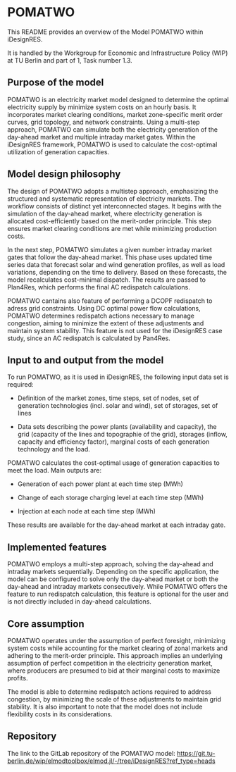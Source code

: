 # POMATWO

This README provides an overview of the Model POMATWO within iDesignRES.

It is handled by the Workgroup for Economic and Infrastructure Policy (WIP) at 
TU Berlin  and part of 1, Task number 1.3. 
  
## Purpose of the model  

POMATWO is an electricity market model designed to determine the optimal electricity
supply by minimize system costs on an hourly basis. It incorporates market clearing conditions, market zone-specific merit order curves, 
grid topology, and network constraints. Using a multi-step approach, POMATWO can 
simulate both the electricity generation of the day-ahead market and multiple
intraday market gates. Within the iDesignRES framework, POMATWO is used to 
calculate the cost-optimal utilization of generation capacities.

## Model design philosophy  
The design of POMATWO adopts a multistep approach, emphasizing the structured and 
systematic representation of electricity markets. The workflow consists of distinct 
yet interconnected stages. It begins with the simulation of the day-ahead market,
where electricity generation is allocated cost-efficiently based on the merit-order principle.
This step ensures market clearing conditions are met while minimizing production costs.

In the next step, POMATWO simulates a given number intraday market gates that follow
the day-ahead market. This phase uses updated time series data that forecast solar 
and wind generation profiles, as well as load variations, depending on the time to delivery.
Based on these forecasts, the model recalculates cost-minimal dispatch.
The results are passed to Plan4Res, which performs the final AC redispatch calculations.

POMATWO cantains also feature of performing a DCOPF redispatch to adress grid constraints. 
Using DC optimal power flow calculations, POMATWO determines redispatch actions
necessary to manage congestion, aiming to minimize the extent of these adjustments 
and maintain system stability. This feature is not used for the iDesignRES case study, since an 
AC redispatch is calculated by Pan4Res.

## Input to and output from the model  
To run POMATWO, as it is used in iDesignRES, the following input data set is required: 

- Definition of the market zones, time steps, set of nodes, set of generation technologies 
(incl. solar and wind), set of storages, set of lines 

- Data sets describing the power plants (availability and capacity), the grid 
(capacity of the lines and topographie of the grid), storages (inflow, capacity 
and efficiency factor), marginal costs of each generation technology and the load.
 
POMATWO calculates the cost-optimal usage of generation capacities to meet the load. 
Main outputs are: 

- Generation of each power plant at each time step (MWh)
   
- Change of each storage charging level at each time step (MWh)
  
- Injection at each node at each time step (MWh)
  
These results are available for the day-ahead market at each intraday gate.

## Implemented features  
POMATWO employs a multi-step approach, solving the day-ahead and intraday markets sequentially.
Depending on the specific application, the model can be configured to solve only 
the day-ahead market or both the day-ahead and intraday markets consecutively. While POMATWO 
offers the feature to run redispatch calculation, this feature is optional for the user and is not 
directly included in day-ahead calculations.

## Core assumption  
POMATWO operates under the assumption of perfect foresight, minimizing system costs 
while accounting for the market clearing of zonal markets and adhering to the
merit-order principle. This approach implies an underlying assumption of perfect 
competition in the electricity generation market, where producers are presumed 
to bid at their marginal costs to maximize profits. 

The model is able to determine redispatch actions required to address congestion,
by minimizing the scale of these adjustments to maintain grid stability. 
It is also important to note that the model does not include flexibility costs in its considerations. 

## Repository 
The link to the GitLab repository of the POMATWO model:
https://git.tu-berlin.de/wip/elmodtoolbox/elmod.jl/-/tree/iDesignRES?ref_type=heads
